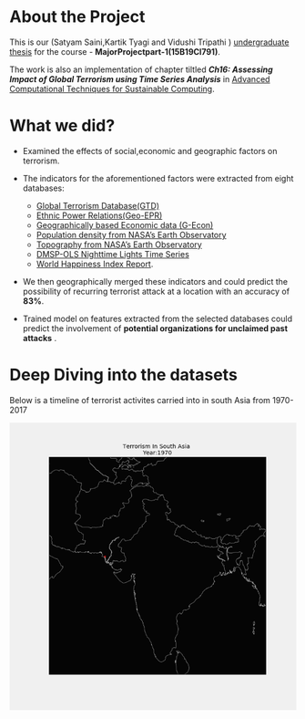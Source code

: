 # About the Project 

This is our (Satyam Saini,Kartik Tyagi and Vidushi Tripathi ) [undergraduate thesis](https://drive.google.com/file/d/1NZqP6LaGngcYbHkZE1lsXDX4iW7jj9pJ/view?usp=sharing) for the course - **MajorProjectpart-1(15B19CI791)**.

The work is also an implementation of chapter tiltled ***Ch16: Assessing Impact of Global Terrorism using Time Series Analysis*** in [Advanced Computational Techniques for Sustainable Computing](https://www.routledge.com/Advanced-Computational-Techniques-for-Sustainable-Computing/Rathi-Sinha/p/book/9780367495220
).

# What we did?
* Examined the effects of social,economic and geographic factors on terrorism.

* The indicators for the aforementioned factors were extracted from eight databases:
  * [Global Terrorism Database(GTD)](https://www.start.umd.edu/gtd/)
  * [Ethnic Power Relations(Geo-EPR)](https://icr.ethz.ch/data/epr/geoepr/)
  * [Geographically based Economic data (G-Econ)](https://gecon.yale.edu/)
  * [Population density from NASA’s Earth Observatory](https://neo.gsfc.nasa.gov/view.php?datasetId=SEDAC_POP)
  * [Topography from NASA’s Earth Observatory](https://visibleearth.nasa.gov/images/73934/topography)
  * [DMSP-OLS Nighttime Lights Time Series](https://ngdc.noaa.gov/eog/dmsp/downloadV4composites.html)
  * [World Happiness Index Report](https://www.kaggle.com/unsdsn/world-happiness).

* We then geographically merged these indicators and could predict the possibility of recurring terrorist attack at a location with  an accuracy of **83%**.

* Trained model on features extracted from the selected databases could predict the involvement of **potential organizations for unclaimed past attacks** .
 
# Deep Diving into the datasets


Below is a timeline of terrorist activites carried into in south Asia from 1970-2017 

![](animation.gif)

